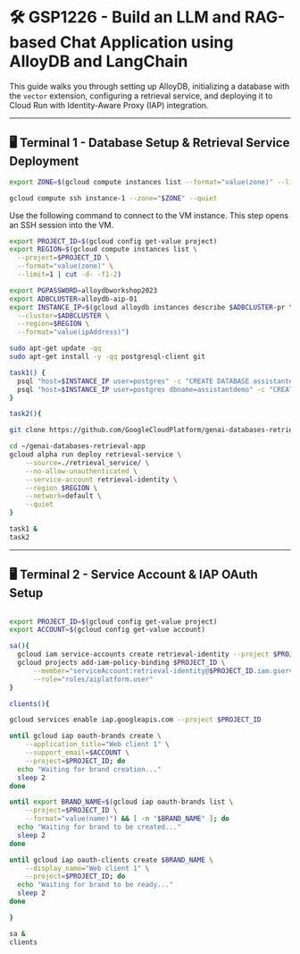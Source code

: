 # 🛠️ GSP1226 - Build an LLM and RAG-based Chat Application using AlloyDB and LangChain

This guide walks you through setting up AlloyDB, initializing a database with the `vector` extension, configuring a retrieval service, and deploying it to Cloud Run with Identity-Aware Proxy (IAP) integration.

---

## 🖥️ Terminal 1 - Database Setup & Retrieval Service Deployment

```bash
export ZONE=$(gcloud compute instances list --format="value(zone)" --limit=1)

gcloud compute ssh instance-1 --zone="$ZONE" --quiet
```

Use the following command to connect to the VM instance. This step opens an SSH session into the VM.

```bash
export PROJECT_ID=$(gcloud config get-value project)
export REGION=$(gcloud compute instances list \
  --project=$PROJECT_ID \
  --format="value(zone)" \
  --limit=1 | cut -d- -f1-2)

export PGPASSWORD=alloydbworkshop2023
export ADBCLUSTER=alloydb-aip-01
export INSTANCE_IP=$(gcloud alloydb instances describe $ADBCLUSTER-pr \
  --cluster=$ADBCLUSTER \
  --region=$REGION \
  --format="value(ipAddress)")

sudo apt-get update -qq 
sudo apt-get install -y -qq postgresql-client git 

task1() {
  psql "host=$INSTANCE_IP user=postgres" -c "CREATE DATABASE assistantdemo"
  psql "host=$INSTANCE_IP user=postgres dbname=assistantdemo" -c "CREATE EXTENSION vector"
}

task2(){

git clone https://github.com/GoogleCloudPlatform/genai-databases-retrieval-app.git 

cd ~/genai-databases-retrieval-app
gcloud alpha run deploy retrieval-service \
    --source=./retrieval_service/ \
    --no-allow-unauthenticated \
    --service-account retrieval-identity \
    --region $REGION \
    --network=default \
    --quiet
}

task1 &
task2
```

---

## 🖥️ Terminal 2 - Service Account & IAP OAuth Setup

```bash

export PROJECT_ID=$(gcloud config get-value project)
export ACCOUNT=$(gcloud config get-value account)

sa(){
  gcloud iam service-accounts create retrieval-identity --project $PROJECT_ID
  gcloud projects add-iam-policy-binding $PROJECT_ID \
      --member="serviceAccount:retrieval-identity@$PROJECT_ID.iam.gserviceaccount.com" \
      --role="roles/aiplatform.user"
}

clients(){

gcloud services enable iap.googleapis.com --project $PROJECT_ID

until gcloud iap oauth-brands create \
    --application_title="Web client 1" \
    --support_email=$ACCOUNT \
    --project=$PROJECT_ID; do
  echo "Waiting for brand creation..."
  sleep 2
done

until export BRAND_NAME=$(gcloud iap oauth-brands list \
    --project=$PROJECT_ID \
    --format="value(name)") && [ -n "$BRAND_NAME" ]; do
  echo "Waiting for brand to be created..."
  sleep 2
done

until gcloud iap oauth-clients create $BRAND_NAME \
    --display_name="Web client 1" \
    --project=$PROJECT_ID; do
  echo "Waiting for brand to be ready..."
  sleep 2
done

}

sa &
clients 
```
